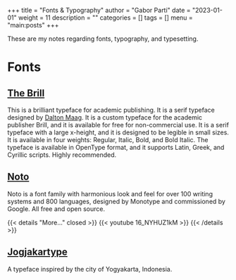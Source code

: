 +++
title = "Fonts & Typography"
author = "Gabor Parti"
date = "2023-01-01"
weight = 11
description = ""
categories = []
tags = []
menu = "main:posts"
+++

These are my notes regarding fonts, typography, and typesetting.

# Fonts

## [The Brill](https://brill.com/page/419382?language=en)

This is a brilliant typeface for academic publishing. It is a serif typeface designed by [Dalton Maag](https://www.daltonmaag.com/). It is a custom typeface for the academic publisher Brill, and it is available for free for non-commercial use. It is a serif typeface with a large x-height, and it is designed to be legible in small sizes. It is available in four weights: Regular, Italic, Bold, and Bold Italic. The typeface is available in OpenType format, and it supports Latin, Greek, and Cyrillic scripts. Highly recommended. 

## [Noto](https://fonts.google.com/noto)

Noto is a font family with harmonious look and feel for over 100 writing systems and 800 languages, designed by Monotype and commissioned by Google. All free and open source.

{{< details "More..." closed >}}
{{< youtube 16_NYHUZ1kM >}}
{{< /details >}}

## [Jogjakartype](https://locomotype.com/jogjakartype/)

A typeface inspired by the city of Yogyakarta, Indonesia.



<!-- # Typography and Typesetting -->

